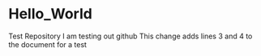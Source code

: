 # Hello_World
Test Repository
I am testing out github
This change adds lines 3 and 4 to the document for a test
